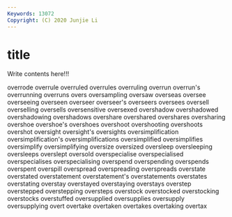 ```yaml
---
Keywords: 13072
Copyright: (C) 2020 Junjie Li
---
```


# title

Write contents here!!!
 
overrode 
overrule 
overruled 
overrules 
overruling 
overrun
overrun's 
overrunning 
overruns 
overs 
oversampling 
oversaw 
overseas 
oversee 
overseeing 
overseen
overseer 
overseer's 
overseers 
oversees 
oversell 
overselling 
oversells 
oversensitive 
oversexed 
overshadow
overshadowed 
overshadowing 
overshadows 
overshare 
overshared 
overshares 
oversharing 
overshoe 
overshoe's 
overshoes
overshoot 
overshooting 
overshoots 
overshot 
oversight 
oversight's 
oversights 
oversimplification 
oversimplification's 
oversimplifications
oversimplified 
oversimplifies 
oversimplify 
oversimplifying 
oversize 
oversized 
oversleep 
oversleeping 
oversleeps 
overslept
oversold 
overspecialise 
overspecialised 
overspecialises 
overspecialising 
overspend 
overspending 
overspends 
overspent 
overspill
overspread 
overspreading 
overspreads 
overstate 
overstated 
overstatement 
overstatement's 
overstatements 
overstates 
overstating
overstay 
overstayed 
overstaying 
overstays 
overstep 
overstepped 
overstepping 
oversteps 
overstock 
overstocked
overstocking 
overstocks 
overstuffed 
oversupplied 
oversupplies 
oversupply 
oversupplying 
overt 
overtake 
overtaken
overtakes 
overtaking 
overtax 
